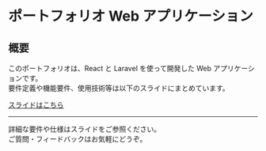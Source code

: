 # ポートフォリオ Web アプリケーション

## 概要

このポートフォリオは、React と Laravel を使って開発した Web アプリケーションです。  
要件定義や機能要件、使用技術等は以下のスライドにまとめています。

[スライドはこちら](https://docs.google.com/presentation/d/1FWy1e-cd_BdLGVr20SyfuRachELaFkpiWrG4iTi-DDY/edit?usp=sharing)

---

詳細な要件や仕様はスライドをご参照ください。  
ご質問・フィードバックはお気軽にどうぞ。
